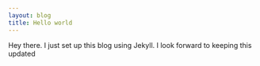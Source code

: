 ```yaml
---
layout: blog
title: Hello world
---
```

Hey there. I just set up this blog using Jekyll.
I look forward to keeping this updated 
